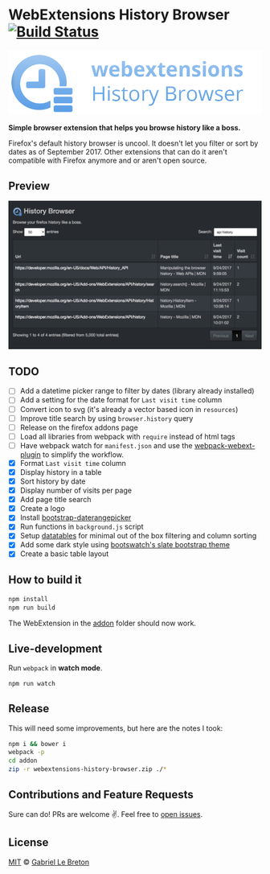 # WebExtensions History Browser [![Build Status](https://travis-ci.org/GabLeRoux/webextensions-history-browser.svg?branch=master)](https://travis-ci.org/GabLeRoux/webextensions-history-browser)

![webextensions-history-browser-readme](resources/webextensions-history-browser-readme.png)

**Simple browser extension that helps you browse history like a boss.**

Firefox's default history browser is uncool. It doesn't let you filter or sort by dates as of September 2017. Other extensions that can do it aren't compatible with Firefox anymore and or aren't open source.

## Preview

![WebExtensions History Browser preview](resources/webextensions-history-browser-screenshot.png)

## TODO

- [ ] Add a datetime picker range to filter by dates (library already installed)
- [ ] Add a setting for the date format for `Last visit time` column
- [ ] Convert icon to svg (it's already a vector based icon in `resources`)
- [ ] Improve title search by using `browser.history` query
- [ ] Release on the firefox addons page
- [ ] Load all libraries from webpack with `require` instead of html tags
- [ ] Have webpack watch for `manifest.json` and use the [webpack-webext-plugin](https://github.com/rpl/webpack-webext-plugin) to simplify the workflow.
- [x] Format `Last visit time` column
- [x] Display history in a table
- [x] Sort history by date
- [x] Display number of visits per page
- [x] Add page title search
- [x] Create a logo
- [x] Install [bootstrap-daterangepicker](http://www.daterangepicker.com/)
- [x] Run functions in `background.js` script
- [x] Setup [datatables](https://datatables.net/) for minimal out of the box filtering and column sorting
- [x] Add some dark style using [bootswatch's slate bootstrap theme](https://bootswatch.com/slate/)
- [x] Create a basic table layout

## How to build it

```bash
npm install
npm run build
```

The WebExtension in the [addon](addon/) folder should now work.

## Live-development

Run `webpack` in **watch mode**. 

```bash
npm run watch
```

## Release

This will need some improvements, but here are the notes I took:

```bash
npm i && bower i
webpack -p
cd addon
zip -r webextensions-history-browser.zip ./*
```

## Contributions and Feature Requests

Sure can do! PRs are welcome :v:. Feel free to [open issues](https://github.com/GabLeRoux/webextensions-history-browser/issues).

## License

[MIT](LICENSE.md) © [Gabriel Le Breton](https://gableroux.com)
